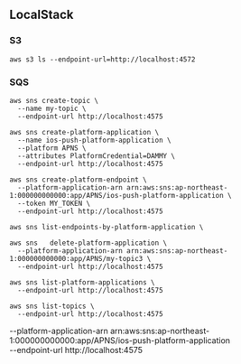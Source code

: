 ## LocalStack

### S3

```
aws s3 ls --endpoint-url=http://localhost:4572
```

### SQS

```
aws sns create-topic \
  --name my-topic \
  --endpoint-url http://localhost:4575
```

```
aws sns create-platform-application \
  --name ios-push-platform-application \
  --platform APNS \
  --attributes PlatformCredential=DAMMY \
  --endpoint-url http://localhost:4575
```

```
aws sns create-platform-endpoint \
  --platform-application-arn arn:aws:sns:ap-northeast-1:000000000000:app/APNS/ios-push-platform-application \
  --token MY_TOKEN \
  --endpoint-url http://localhost:4575
```

```
aws sns list-endpoints-by-platform-application \

```

```
aws sns   delete-platform-application \
  --platform-application-arn arn:aws:sns:ap-northeast-1:000000000000:app/APNS/my-topic3 \
  --endpoint-url http://localhost:4575
```

```
aws sns list-platform-applications \
  --endpoint-url http://localhost:4575
```

```
aws sns list-topics \
  --endpoint-url http://localhost:4575
```
  --platform-application-arn arn:aws:sns:ap-northeast-1:000000000000:app/APNS/ios-push-platform-application \
  --endpoint-url http://localhost:4575